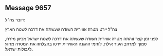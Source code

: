## Message 9657

דובר צה"ל:

צה"ל יירט מטרה אווירית חשודה שעשתה את דרכה לשטח הארץ

לפני זמן קצר זוהתה מטרה אווירית חשודה שעשתה את דרכה לשטח ישראל מכיוון מזרח, סמוך למרחב העיר אילת.
לוחמי ההגנה האווירית יירטו בהצלחה את המטרה מחוץ לגבולות ישראל.


